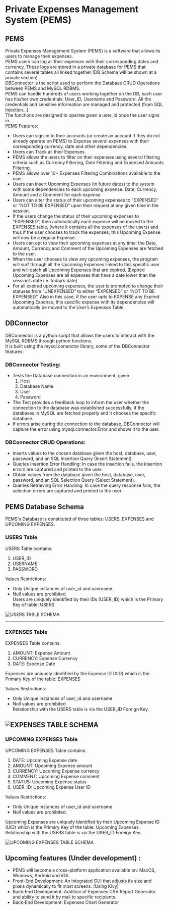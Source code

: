 # Private Expenses Management System (PEMS)

## PEMS
Private Expenses Management System (PEMS) is a software that allows its users to manage their expenses.  
PEMS users can log all their expenses with their corresponding dates and currency. These logs are stored in a private database for PEMS that contains several tables all linked together (DB Schema will be shown at a private section).  
DBConnector is the script used to perform the Database CRUD Operations between PEMS and MySQL RDBMS.  
PEMS can handle hundreds of users working together on the DB, each user has his/her own credentials: User_ID, Username and Password. All the credentials and sensitive information are managed and protected (from SQL Injection...)   
The functions are designed to operate given a user_id once the user signs in.  
PEMS Features:  
-	Users can sign-in to their accounts (or create an account if they do not already operate on PEMS) to Expense several expenses with their corresponding currency, date and other dependencies.
-	Users can Track all their Expenses.
-	PEMS allows the users to filter on their expenses using several filtering criteria such as Currency Filtering, Date Filtering and Expensed Amounts Filtering. 
-	PEMS allows over 10+ Expenses Filtering Combinations available to the user.
-	Users can insert Upcoming Expenses (in future dates) to the system with some dependencies to each upcoming expense: Date, Currency, Amount and a Comment for each expense.
-	Users can alter the status of their upcoming expenses to “EXPENSED” or “NOT TO BE EXPENSED” upon their request at any given time in the session.
-	If the users change the status of their upcoming expenses to “EXPENSED”, then automatically each expense will be moved to the EXPENSES table, (where it contains all the expenses of the users) and thus if the user chooses to track the expenses, this Upcoming Expense will now be a regular Expense.
-	Users can opt to view their upcoming expenses at any time: the Date, Amount, Currency and Comment of the Upcoming Expenses are fetched to the user.
-	When the user chooses to view any upcoming expenses, the program will surf through all the Upcoming Expenses linked to this specific user and will catch all Upcoming Expenses that are expired. (Expired Upcoming Expenses are all expenses that have a date lower than the session’s date i.e. today’s date) 
-	For all expired upcoming expenses, the user is prompted to change their statuses from “UNEXPENSED” to either “EXPENSED” or “NOT TO BE EXPENSED”. Also in this case, if the user opts to EXPENSE any Expired Upcoming Expense, this specific expense with its dependencies will automatically be moved to the User’s Expenses Table.




## DBConnector
DBConnector is a python script that allows the users to interact with the MySQL RDBMS through python functions.  
It is built using the mysql.conenctor library, some of the DBConnector features:    
### DBConnector Testing:  
-	Tests the Database connection in an environment, given:   
      1. Host
      2. Database Name
      3. User
      4. Password
-	The Test provides a feedback loop to inform the user whether the connection to the database was established successfully, if the databases in MySQL are fetched properly and it chooses the specific database.
-	If errors arise during the connection to the database, DBConnector will capture the error using mysql.connector.Error and shows it to the user.

### DBConnector CRUD Operations:  
-	Inserts values to the chosen database given the host, database, user, password, and an SQL Insertion Query (Insert Statement).
-	Queries Insertion Error Handling: In case the insertion fails, the insertion errors are captured and printed to the user.
-	Obtain values from the database given the host, database, user, password, and an SQL Selection Query (Select Statement).
-	Queries Retrieving Error Handling: In case the query response fails, the selection errors are captured and printed to the user.


## PEMS Database Schema
PEMS's Database is constituted of three tables: USERS, EXPENSES and UPCOMING EXPENSES.

### USERS Table
USERS Table contains:
1. USER_ID
2. USERNAME
3. PASSWORD  

Values Restrictions:  
- Only Unique instances of user_id and username.  
- Null values are prohibited.  
Users are uniquely identified by their IDs (USER_ID) which is the Primary Key of table: USERS  

![USERS TABLE SCHEMA](https://user-images.githubusercontent.com/98900886/202930566-441330a4-e2a1-41c3-83a5-2da2ea014d56.png)

---

### EXPENSES Table
EXPENSES Table contains:
1. AMOUNT: Expense Amount
2. CURRENCY: Expense Currency
3. DATE: Expense Date  

Expenses are uniquely identified by the Expense ID (XID) which is the Primary Key of the table: EXPENSES  

Values Restrictions:
- Only Unique instances of user_id and username
- Null values are prohibited.  
Relationship with the USERS table is via the USER_ID Foreign Key.  

![EXPENSES TABLE SCHEMA](https://user-images.githubusercontent.com/98900886/202930528-dcf4dfd2-3aad-4b08-ae2e-3a4dcfe49130.png)
---
### UPCOMING EXPENSES Table
UPCOMING EXPENSES Table contains:
1. DATE: Upcoming Expense date
2. AMOUNT: Upcoming Expense amount
3. CURRENCY: Upcoming Expense currency
4. COMMENT: Upcoming Expense comment
5. STATUS: Upcoming Expense status 
6. USER_ID: Upcoming Expense User ID  

Values Restrictions:  
- Only Unique instances of user_id and username  
- Null values are prohibited.   

Upcoming Expenses are uniquely identified by their Upcoming Expense ID (UID) which is the Primary Key of the table: Upcoming Expenses.  
Relationship with the USERS table is via the USER_ID Foreign Key.  

![UPCOMING EXPENSES TABLE SCHEMA](https://user-images.githubusercontent.com/98900886/202930579-c8191e11-260a-453f-9717-5cc337ad9b16.png)

## Upcoming features (Under development) :
- PEMS will become a cross-platform application available on: MacOS, Windows, Android and iOS.
- Front-End Development: An integrated GUI that adjusts its size and pixels dynamically to fit most screens. (Using Kivy)
- Back-End Development: Addition of Expenses CSV Report Generator and ability to send it by mail to specific recipients.
- Back-End Development: Expenses Chart Generator
